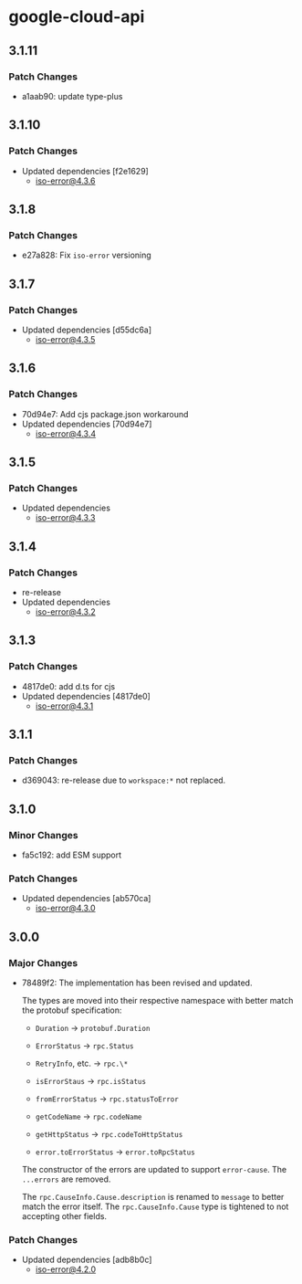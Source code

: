 # google-cloud-api

## 3.1.11

### Patch Changes

- a1aab90: update type-plus

## 3.1.10

### Patch Changes

- Updated dependencies [f2e1629]
  - iso-error@4.3.6

## 3.1.8

### Patch Changes

- e27a828: Fix `iso-error` versioning

## 3.1.7

### Patch Changes

- Updated dependencies [d55dc6a]
  - iso-error@4.3.5

## 3.1.6

### Patch Changes

- 70d94e7: Add cjs package.json workaround
- Updated dependencies [70d94e7]
  - iso-error@4.3.4

## 3.1.5

### Patch Changes

- Updated dependencies
  - iso-error@4.3.3

## 3.1.4

### Patch Changes

- re-release
- Updated dependencies
  - iso-error@4.3.2

## 3.1.3

### Patch Changes

- 4817de0: add d.ts for cjs
- Updated dependencies [4817de0]
  - iso-error@4.3.1

## 3.1.1

### Patch Changes

- d369043: re-release due to `workspace:*` not replaced.

## 3.1.0

### Minor Changes

- fa5c192: add ESM support

### Patch Changes

- Updated dependencies [ab570ca]
  - iso-error@4.3.0

## 3.0.0

### Major Changes

- 78489f2: The implementation has been revised and updated.

  The types are moved into their respective namespace with better match the protobuf specification:

  - `Duration` → `protobuf.Duration`
  - `ErrorStatus` → `rpc.Status`
  - `RetryInfo`, etc. → `rpc.\*`

  - `isErrorStaus` → `rpc.isStatus`
  - `fromErrorStatus` → `rpc.statusToError`
  - `getCodeName` → `rpc.codeName`
  - `getHttpStatus` → `rpc.codeToHttpStatus`
  - `error.toErrorStatus` → `error.toRpcStatus`

  The constructor of the errors are updated to support `error-cause`.
  The `...errors` are removed.

  The `rpc.CauseInfo.Cause.description` is renamed to `message` to better match the error itself.
  The `rpc.CauseInfo.Cause` type is tightened to not accepting other fields.

### Patch Changes

- Updated dependencies [adb8b0c]
  - iso-error@4.2.0
